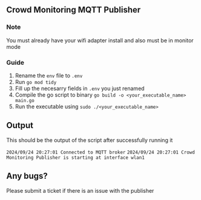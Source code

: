 ## Crowd Monitoring MQTT Publisher

### Note
You must already have your wifi adapter install and also must be in monitor mode


### Guide
1. Rename the `env` file to `.env`
2. Run `go mod tidy`
3. Fill up the necesarry fields in `.env` you just renamed
4. Compile the go script to binary `go build -o <your_executable_name> main.go`
5. Run the executable using `sudo ./<your_executable_name>`

## Output

This should be the output of the script after successfully running it

`2024/09/24 20:27:01 Connected to MQTT broker`
`2024/09/24 20:27:01 Crowd Monitoring Publisher is starting at interface wlan1`

## Any bugs? 
Please submit a ticket if there is an issue with the publisher
